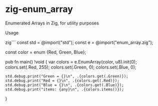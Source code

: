 # zig-enum_array
Enumerated Arrays in Zig, for utility purposes

Usage

zig```
const std = @import("std");
const e = @import("enum_array.zig");

const color = enum {Red, Green, Blue};

pub fn main() !void {
    var colors = e.EnumArray(color, u8).init(0);
    colors.set(.Red, 255);
    colors.set(.Green, 0);
    colors.set(.Blue, 0);
    
    std.debug.print("Green = {}\n", .{colors.get(.Green)});
    std.debug.print("Red = {}\n", .{colors.get(.Red)});
    std.debug.print("Blue = {}\n", .{colors.get(.Blue)});
    std.debug.print("items: {any}\n", .{colors.items()});

}
```
